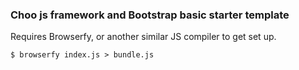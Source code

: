 ### Choo js framework and Bootstrap basic starter template

Requires Browserfy, or another similar JS compiler to get set up.
```
$ browserfy index.js > bundle.js
```

